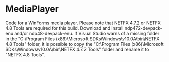 # MediaPlayer
Code for a WinForms media player. Please note that NETFX 4.7.2 or NETFX 4.8 Tools are required for this build. Download and install ndp472-devpack-enu and/or ndp48-devpack-enu. If Visual Studio warns of a missing folder in the "C:\Program Files (x86)\Microsoft SDKs\Windows\v10.0A\bin\NETFX 4.8 Tools" folder, it is possible to copy the "C:\Program Files (x86)\Microsoft SDKs\Windows\v10.0A\bin\NETFX 4.7.2 Tools" folder and rename it to "NETFX 4.8 Tools".
